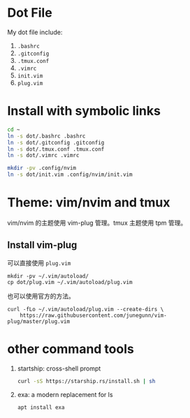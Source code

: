 # Dot File
My dot file include:

1. `.bashrc`
2. `.gitconfig`
3. `.tmux.conf`
4. `.vimrc`
5. `init.vim`
6. `plug.vim`

# Install with symbolic links
```bash
cd ~
ln -s dot/.bashrc .bashrc
ln -s dot/.gitconfig .gitconfig
ln -s dot/.tmux.conf .tmux.conf
ln -s dot/.vimrc .vimrc

mkdir -pv .config/nvim
ln -s dot/init.vim .config/nvim/init.vim
```

# Theme: vim/nvim and tmux
vim/nvim 的主题使用 vim-plug 管理。tmux 主题使用 tpm 管理。

## Install vim-plug

可以直接使用 `plug.vim`

```shell
mkdir -pv ~/.vim/autoload/
cp dot/plug.vim ~/.vim/autoload/plug.vim
```

也可以使用官方的方法。

```shell
curl -fLo ~/.vim/autoload/plug.vim --create-dirs \
    https://raw.githubusercontent.com/junegunn/vim-plug/master/plug.vim
```

# other command tools
1. startship: cross-shell prompt

   ```bash
   curl -sS https://starship.rs/install.sh | sh
   ```
3. exa: a modern replacement for ls
   
   ```bash
   apt install exa
   ```
